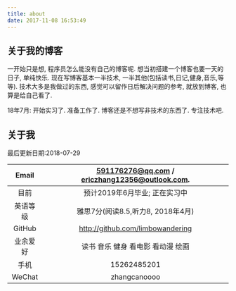 ```yaml
---
title: about
date: 2017-11-08 16:53:49
---
```


## 关于我的博客

一开始只是想, 程序员怎么能没有自己的博客呢. 想当初搭建一个博客也要一天的日子, 单纯快乐. 现在写博客基本一半技术, 一半其他(包括读书,日记,健身,音乐,等等). 技术大多是我做过的东西, 感觉可以留作日后解决问题的参考, 就放到博客, 也算是给自己看了. 

18年7月: 开始实习了. 准备工作了. 博客还是不想写非技术的东西了. 专注技术吧.

## 关于我

最后更新日期:2018-07-29

|  Email   | 591176276@qq.com / ericzhang12356@outlook.com. |
| :------: | :--------------------------------------------: |
|   目前   |         预计2019年6月毕业; 正在实习中          |
| 英语等级 |       雅思7分(阅读8.5,听力8, 2018年4月)        |
|  GitHub  |        http://github.com/limbowandering        |
| 业余爱好 |       读书 音乐 健身 看电影 看动漫 绘画        |
|   手机   |                  15262485201                   |
|  WeChat  |                  zhangcanoooo                  |
